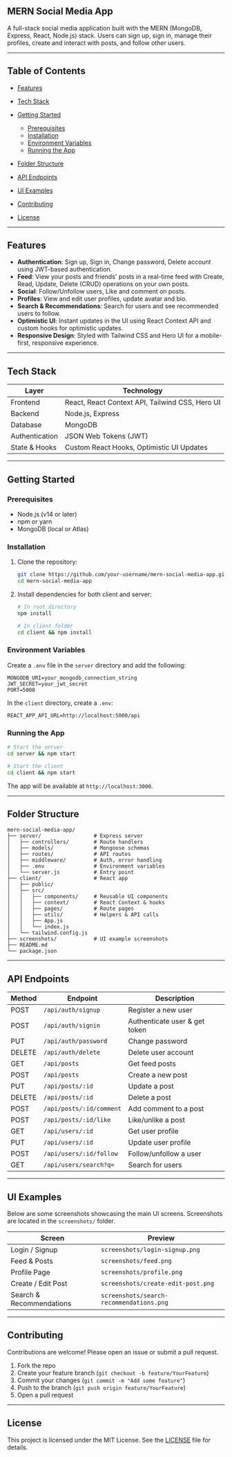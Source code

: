 ## MERN Social Media App

A full-stack social media application built with the MERN (MongoDB, Express, React, Node.js) stack. Users can sign up, sign in, manage their profiles, create and interact with posts, and follow other users.

---

## Table of Contents

* [Features](#features)
* [Tech Stack](#tech-stack)
* [Getting Started](#getting-started)

  * [Prerequisites](#prerequisites)
  * [Installation](#installation)
  * [Environment Variables](#environment-variables)
  * [Running the App](#running-the-app)
* [Folder Structure](#folder-structure)
* [API Endpoints](#api-endpoints)
* [UI Examples](#ui-examples)
* [Contributing](#contributing)
* [License](#license)

---

## Features

* **Authentication**: Sign up, Sign in, Change password, Delete account using JWT-based authentication.
* **Feed**: View your posts and friends' posts in a real-time feed with Create, Read, Update, Delete (CRUD) operations on your own posts.
* **Social**: Follow/Unfollow users, Like and comment on posts.
* **Profiles**: View and edit user profiles, update avatar and bio.
* **Search & Recommendations**: Search for users and see recommended users to follow.
* **Optimistic UI**: Instant updates in the UI using React Context API and custom hooks for optimistic updates.
* **Responsive Design**: Styled with Tailwind CSS and Hero UI for a mobile-first, responsive experience.

---

## Tech Stack

| Layer          | Technology                                      |
| -------------- | ----------------------------------------------- |
| Frontend       | React, React Context API, Tailwind CSS, Hero UI |
| Backend        | Node.js, Express                                |
| Database       | MongoDB                                         |
| Authentication | JSON Web Tokens (JWT)                           |
| State & Hooks  | Custom React Hooks, Optimistic UI Updates       |

---

## Getting Started

### Prerequisites

* Node.js (v14 or later)
* npm or yarn
* MongoDB (local or Atlas)

### Installation

1. Clone the repository:

   ```bash
   git clone https://github.com/your-username/mern-social-media-app.git
   cd mern-social-media-app
   ```
2. Install dependencies for both client and server:

   ```bash
   # In root directory
   npm install

   # In client folder
   cd client && npm install
   ```

### Environment Variables

Create a `.env` file in the `server` directory and add the following:

```
MONGODB_URI=your_mongodb_connection_string
JWT_SECRET=your_jwt_secret
PORT=5000
```

In the `client` directory, create a `.env`:

```
REACT_APP_API_URL=http://localhost:5000/api
```

### Running the App

```bash
# Start the server
cd server && npm start

# Start the client
cd client && npm start
```

The app will be available at `http://localhost:3000`.

---

## Folder Structure

```
mern-social-media-app/
├── server/                 # Express server
│   ├── controllers/        # Route handlers
│   ├── models/             # Mongoose schemas
│   ├── routes/             # API routes
│   ├── middleware/         # Auth, error handling
│   ├── .env                # Environment variables
│   └── server.js           # Entry point
├── client/                 # React app
│   ├── public/
│   ├── src/
│   │   ├── components/     # Reusable UI components
│   │   ├── context/        # React Context & hooks
│   │   ├── pages/          # Route pages
│   │   ├── utils/          # Helpers & API calls
│   │   ├── App.js
│   │   └── index.js
│   └── tailwind.config.js
├── screenshots/            # UI example screenshots
├── README.md
└── package.json
```

---

## API Endpoints

| Method | Endpoint                 | Description                   |
| ------ | ------------------------ | ----------------------------- |
| POST   | `/api/auth/signup`       | Register a new user           |
| POST   | `/api/auth/signin`       | Authenticate user & get token |
| PUT    | `/api/auth/password`     | Change password               |
| DELETE | `/api/auth/delete`       | Delete user account           |
| GET    | `/api/posts`             | Get feed posts                |
| POST   | `/api/posts`             | Create a new post             |
| PUT    | `/api/posts/:id`         | Update a post                 |
| DELETE | `/api/posts/:id`         | Delete a post                 |
| POST   | `/api/posts/:id/comment` | Add comment to a post         |
| POST   | `/api/posts/:id/like`    | Like/unlike a post            |
| GET    | `/api/users/:id`         | Get user profile              |
| PUT    | `/api/users/:id`         | Update user profile           |
| POST   | `/api/users/:id/follow`  | Follow/unfollow a user        |
| GET    | `/api/users/search?q=`   | Search for users              |

---

## UI Examples

Below are some screenshots showcasing the main UI screens. Screenshots are located in the `screenshots/` folder.

| Screen                   | Preview                                  |
| ------------------------ | ---------------------------------------- |
| Login / Signup           | `screenshots/login-signup.png`           |
| Feed & Posts             | `screenshots/feed.png`                   |
| Profile Page             | `screenshots/profile.png`                |
| Create / Edit Post       | `screenshots/create-edit-post.png`       |
| Search & Recommendations | `screenshots/search-recommendations.png` |

---

## Contributing

Contributions are welcome! Please open an issue or submit a pull request.

1. Fork the repo
2. Create your feature branch (`git checkout -b feature/YourFeature`)
3. Commit your changes (`git commit -m "Add some feature"`)
4. Push to the branch (`git push origin feature/YourFeature`)
5. Open a pull request

---

## License

This project is licensed under the MIT License. See the [LICENSE](LICENSE) file for details.
